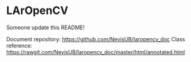 # LArOpenCV

Someone update this README!

Document repository: https://github.com/NevisUB/laropencv_doc
Class reference: https://rawgit.com/NevisUB/laropencv_doc/master/html/annotated.html
